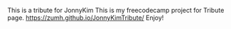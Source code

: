 This is a tribute for JonnyKim
This is my freecodecamp project for Tribute page.
https://zumh.github.io/JonnyKimTribute/
Enjoy!